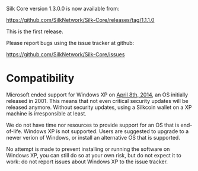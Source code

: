 Silk Core version 1.3.0.0 is now available from:

  <https://github.com/SilkNetwork/Silk-Core/releases/tag/1.1.1.0>

This is the first release.

Please report bugs using the issue tracker at github:

  <https://github.com/SilkNetwork/Silk-Core/issues>


Compatibility
==============

Microsoft ended support for Windows XP on [April 8th, 2014](https://www.microsoft.com/en-us/WindowsForBusiness/end-of-xp-support),
an OS initially released in 2001. This means that not even critical security
updates will be released anymore. Without security updates, using a Silkcoin
wallet on a XP machine is irresponsible at least.

We do not have time nor resources to provide support for an OS that is
end-of-life. Windows XP is not supported. Users are
suggested to upgrade to a newer verion of Windows, or install an alternative OS
that is supported.

No attempt is made to prevent installing or running the software on Windows XP,
you can still do so at your own risk, but do not expect it to work: do not
report issues about Windows XP to the issue tracker.
